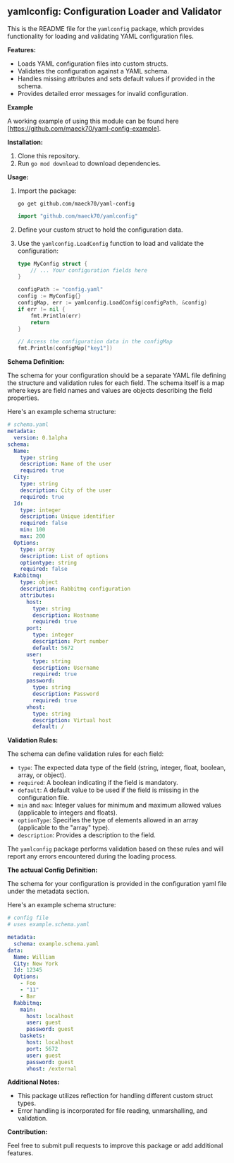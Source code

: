 ## yamlconfig: Configuration Loader and Validator

This is the README file for the `yamlconfig` package, which provides functionality for loading and validating YAML configuration files.

**Features:**

- Loads YAML configuration files into custom structs.
- Validates the configuration against a YAML schema.
- Handles missing attributes and sets default values if provided in the schema.
- Provides detailed error messages for invalid configuration.

**Example**

A working example of using this module can be found here [https://github.com/maeck70/yaml-config-example].

**Installation:**

1. Clone this repository.
2. Run `go mod download` to download dependencies.

**Usage:**

1.  Import the package:

    ```
    go get github.com/maeck70/yaml-config
    ```

    ```go
    import "github.com/maeck70/yamlconfig"
    ```

2.  Define your custom struct to hold the configuration data.

3.  Use the `yamlconfig.LoadConfig` function to load and validate the configuration:

    ```go
    type MyConfig struct {
        // ... Your configuration fields here
    }

    configPath := "config.yaml"
    config := MyConfig{}
    configMap, err := yamlconfig.LoadConfig(configPath, &config)
    if err != nil {
        fmt.Println(err)
        return
    }

    // Access the configuration data in the configMap
    fmt.Println(configMap["key1"])
    ```

**Schema Definition:**

The schema for your configuration should be a separate YAML file defining the structure and validation rules for each field. The schema itself is a map where keys are field names and values are objects describing the field properties.

Here's an example schema structure:

```yaml
# schema.yaml
metadata:
  version: 0.1alpha
schema:
  Name:
    type: string
    description: Name of the user
    required: true
  City:
    type: string
    description: City of the user
    required: true
  Id:
    type: integer
    description: Unique identifier
    required: false
    min: 100
    max: 200    
  Options:
    type: array
    description: List of options
    optiontype: string
    required: false
  Rabbitmq:
    type: object
    description: Rabbitmq configuration
    attributes:
      host:
        type: string
        description: Hostname
        required: true
      port:
        type: integer
        description: Port number
        default: 5672
      user:
        type: string
        description: Username
        required: true 
      password:
        type: string
        description: Password
        required: true
      vhost:
        type: string
        description: Virtual host
        default: /
```

**Validation Rules:**

The schema can define validation rules for each field:

- `type`: The expected data type of the field (string, integer, float, boolean, array, or object).
- `required`: A boolean indicating if the field is mandatory.
- `default`: A default value to be used if the field is missing in the configuration file.
- `min` and `max`: Integer values for minimum and maximum allowed values (applicable to integers and floats).
- `optionType`: Specifies the type of elements allowed in an array (applicable to the "array" type).
- `description`: Provides a description to the field.

The `yamlconfig` package performs validation based on these rules and will report any errors encountered during the loading process.


**The actuual Config Definition:**

The schema for your configuration is provided in the configuration yaml file under the metadata section.

Here's an example schema structure:

```yaml
# config file
# uses example.schema.yaml

metadata:
  schema: example.schema.yaml
data:
  Name: William
  City: New York
  Id: 12345
  Options:
    - Foo
    - "11"
    - Bar
  Rabbitmq:
    main:
      host: localhost
      user: guest
      password: guest
    baskets: 
      host: localhost
      port: 5672
      user: guest
      password: guest
      vhost: /external
```

**Additional Notes:**

- This package utilizes reflection for handling different custom struct types.
- Error handling is incorporated for file reading, unmarshalling, and validation.

**Contribution:**

Feel free to submit pull requests to improve this package or add additional features.
